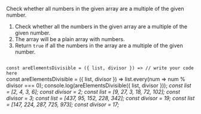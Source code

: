 Check whether all numbers in the given array are a multiple of the given number.

1. Check whether all the numbers in the given array are a multiple of the given number.
2. The array will be a plain array with numbers.
3. Return `true` if all the numbers in the array are a multiple of the given number.

<codeblock language="javascript" type="exercise" testMode="multipleInput">
<code>
const areElementsDivisible = ({ list, divisor }) => // write your code here
</code>

<solution>
const areElementsDivisible = ({ list, divisor }) => list.every(num => num % divisor === 0);
</solution>

<testcases>
<caller>
console.log(areElementsDivisible({ list, divisor }));
</caller>
<testcase>
<i>
const list = [2, 4, 3, 6];
const divisor = 2;
</i>
</testcase>
<testcase>
<i>
const list = [9, 27, 3, 18, 72, 102];
const divisor = 3;
</i>
</testcase>
<testcase>
<i>
const list = [437, 95, 152, 228, 342];
const divisor = 19;
</i>
</testcase>
<testcase>
<i>
const list = [147, 224, 287, 725, 973];
const divisor = 17;
</i>
</testcase>
</testcases>
</codeblock>